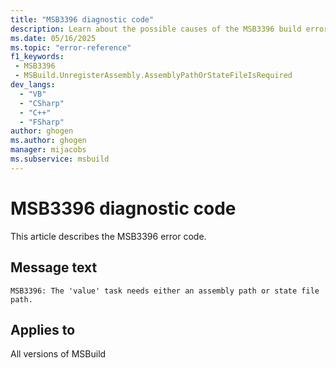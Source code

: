```yaml
---
title: "MSB3396 diagnostic code"
description: Learn about the possible causes of the MSB3396 build error, and get troubleshooting tips.
ms.date: 05/16/2025
ms.topic: "error-reference"
f1_keywords:
 - MSB3396
 - MSBuild.UnregisterAssembly.AssemblyPathOrStateFileIsRequired
dev_langs:
  - "VB"
  - "CSharp"
  - "C++"
  - "FSharp"
author: ghogen
ms.author: ghogen
manager: mijacobs
ms.subservice: msbuild
---
```


# MSB3396 diagnostic code

<!-- :::ErrorDefinitionDescription::: -->
<!-- :::editable-content name="introDescription"::: -->
This article describes the MSB3396 error code.
<!-- :::editable-content-end::: -->

## Message text

<!-- :::editable-content name="messageText"::: -->
`MSB3396: The 'value' task needs either an assembly path or state file path.`
<!-- :::editable-content-end::: -->
<!-- MSB3396: The "{0}" task needs either an assembly path or state file path. -->

<!-- :::editable-content name="postOutputDescription"::: -->
<!--
{StrBegin="MSB3396: "}
-->
<!-- :::editable-content-end::: -->
<!-- :::ErrorDefinitionDescription-end::: -->

## Applies to

All versions of MSBuild
